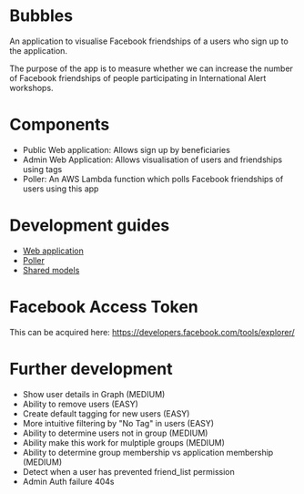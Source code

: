 Bubbles
===
An application to visualise Facebook friendships of a users who sign up to the application.

The purpose of the app is to measure whether we can increase the number of Facebook friendships of people participating in International Alert workshops.

Components
===
- Public Web application: Allows sign up by beneficiaries
- Admin Web Application: Allows visualisation of users and friendships using tags
- Poller: An AWS Lambda function which polls Facebook friendships of users using this app

Development guides
===
- [Web application](./web/README.md)
- [Poller](./poller/README.md)
- [Shared models](./shared/README.md)

Facebook Access Token
===
This can be acquired here:
https://developers.facebook.com/tools/explorer/

Further development
===
- Show user details in Graph (MEDIUM)
- Ability to remove users (EASY)
- Create default tagging for new users (EASY)
- More intuitive filtering by "No Tag" in users (EASY)
- Ability to determine users not in group (MEDIUM)
- Ability make this work for mulptiple groups (MEDIUM)
- Ability to determine group membership vs application membership (MEDIUM)
- Detect when a user has prevented friend_list permission
- Admin Auth failure 404s

